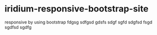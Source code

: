 # iridium-responsive-bootstrap-site
responsive by using bootstrap
fdgsg
sdfgsd
gdsfs
sdgf
sgfd
sdgfsd
fsgd
sgdfsd
sgdfg
